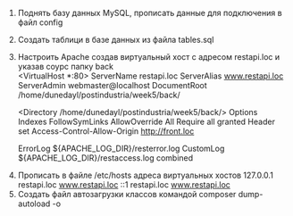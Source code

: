 1) Поднять базу данных MySQL, прописать данные для подключения в файл config
2) Создать таблици в базе данных из файла tables.sql
3) Настроить Apache создав виртуальный хост с адресом restapi.loc и указав соурс папку back  
<VirtualHost *:80>
	ServerName restapi.loc
	ServerAlias www.restapi.loc
	ServerAdmin webmaster@localhost
	DocumentRoot /home/dunedayl/postindustria/week5/back/

	<Directory /home/dunedayl/postindustria/week5/back/>
        Options Indexes FollowSymLinks
        AllowOverride All
        Require all granted
	Header set Access-Control-Allow-Origin http://front.loc
	</Directory>

	ErrorLog ${APACHE_LOG_DIR}/resterror.log
	CustomLog ${APACHE_LOG_DIR}/restaccess.log combined
</VirtualHost>

4) Прописать в файле /etc/hosts адреса виртуальных хостов
127.0.0.1       restapi.loc     www.restapi.loc
::1     restapi.loc     www.restapi.loc
5) Создать файл автозагрузки классов командой composer dump-autoload -o

